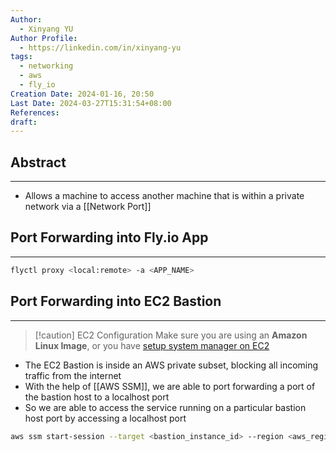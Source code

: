 ```yaml
---
Author:
  - Xinyang YU
Author Profile:
  - https://linkedin.com/in/xinyang-yu
tags:
  - networking
  - aws
  - fly_io
Creation Date: 2024-01-16, 20:50
Last Date: 2024-03-27T15:31:54+08:00
References: 
draft: 
---
```

## Abstract
---
- Allows a machine to access another machine that is within a private network via a [[Network Port]]

## Port Forwarding into Fly.io App
---
```bash
flyctl proxy <local:remote> -a <APP_NAME>
```
## Port Forwarding into EC2 Bastion
---
>[!caution] EC2 Configuration
>Make sure you are using an **Amazon Linux Image**, or you have [setup system manager on EC2](https://docs.aws.amazon.com/systems-manager/latest/userguide/systems-manager-setting-up.html)


- The EC2 Bastion is inside an AWS private subset, blocking all incoming traffic from the internet
- With the help of [[AWS SSM]], we are able to port forwarding a port of the bastion host to a localhost port
- So we are able to access the service running on a particular bastion host port by accessing a localhost port
```bash
aws ssm start-session --target <bastion_instance_id> --region <aws_region> --document-name AWS-StartPortForwardingSession --parameters portNumber=<ec2_port>,localPortNumber=<local_port>
```